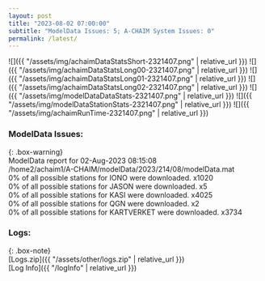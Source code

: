 ```yaml
---
layout: post
title: "2023-08-02 07:00:00"
subtitle: "ModelData Issues: 5; A-CHAIM System Issues: 0"
permalink: /latest/
---
```


![]({{ "/assets/img/achaimDataStatsShort-2321407.png" | relative_url }})
![]({{ "/assets/img/achaimDataStatsLong00-2321407.png" | relative_url }})
![]({{ "/assets/img/achaimDataStatsLong01-2321407.png" | relative_url }})
![]({{ "/assets/img/achaimDataStatsLong02-2321407.png" | relative_url }})
![]({{ "/assets/img/modelDataDataStats-2321407.png" | relative_url }})
![]({{ "/assets/img/modelDataStationStats-2321407.png" | relative_url }})
![]({{ "/assets/img/achaimRunTime-2321407.png" | relative_url }})


### ModelData Issues:  
  
{: .box-warning}  
 ModelData report for 02-Aug-2023 08:15:08   
 /home2/achaim1/A-CHAIM/modelData/2023/214/08/modelData.mat   
 0% of all possible stations for IONO were downloaded. x1020   
 0% of all possible stations for JASON were downloaded. x5   
 0% of all possible stations for KASI were downloaded. x4025   
 0% of all possible stations for QGN were downloaded. x2   
 0% of all possible stations for KARTVERKET were downloaded. x3734   
  


### Logs:  
  
{: .box-note}  
[Logs.zip]({{ "/assets/other/logs.zip" | relative_url }})  
[Log Info]({{ "/logInfo" | relative_url }})  
